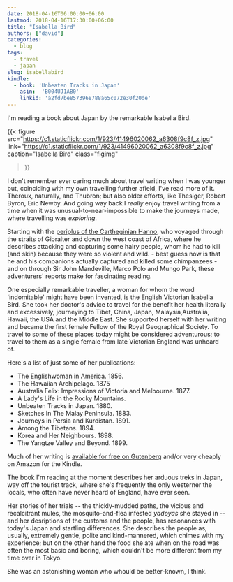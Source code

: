 ```yaml
---
date: 2018-04-16T06:00:00+06:00
lastmod: 2018-04-16T17:30:00+06:00
title: "Isabella Bird"
authors: ["david"]
categories:
  - blog
tags:
  - travel
  - japan
slug: isabellabird
kindle: 
  - book: 'Unbeaten Tracks in Japan'
    asin:  'B004UJ1AB0'
    linkid: 'a2fd7be8573968788a65c072e30f20de'
---
```


I'm reading a book about Japan by the remarkable Isabella Bird.


{{< figure src="https://c1.staticflickr.com/1/923/41496020062_a6308f9c8f_z.jpg"  
link="https://c1.staticflickr.com/1/923/41496020062_a6308f9c8f_z.jpg"  
caption="Isabella Bird"
 class="figimg"
>}}


I don't remember ever caring much about travel writing when I was younger but, coinciding with my own travelling further afield, I've read more of it. Theroux, naturally, and Thubron; but also older efforts, like Thesiger, Robert Byron, Eric Newby. And going way back I *really* enjoy travel writing from a time when it was unusual-to-near-impossible to make the journeys made, where travelling was  *exploring*.

Starting with the [periplus of the Cartheginian Hanno](https://archive.org/stream/cu31924031441847/cu31924031441847_djvu.txt), who voyaged through the straits of Gibralter and down the west coast of Africa, where he describes attacking and capturing some hairy people, whom he had to kill (and skin) because they were so violent and wild. - best guess now is that he and his companions actually captured and killed some chimpanzees - and on through Sir John Mandeville, Marco Polo and Mungo Park,  these adventurers' reports make for fascinating reading.

One especially remarkable traveller, a woman for whom the word 'indomitable' might have been invented, is the English Victorian  Isabella Bird. She took her doctor's advice to travel for the benefit her health literally and excessively, journeying to Tibet, China, Japan, Malaysia,Australia, Hawaii, the USA and the Middle East. She supported herself with her writing and became  the first female Fellow of the Royal Geographical Society. To travel to some of these places today might be considered adventurous; to travel to them as a single female from late Victorian England  was unheard of.

Here's a list of just some of her publications:


 * The Englishwoman in America. 1856.
 * The Hawaiian Archipelago. 1875
 * Australia Felix: Impressions of Victoria and Melbourne.  1877.
 * A Lady's Life in the Rocky Mountains.
 * Unbeaten Tracks in Japan. 1880.
 * Sketches In The Malay Peninsula. 1883.
 * Journeys in Persia and Kurdistan. 1891.
 * Among the Tibetans. 1894.
 * Korea and Her Neighbours. 1898.
 * The Yangtze Valley and Beyond. 1899.

Much of her writing is [available for free  on Gutenberg](http://www.gutenberg.org/ebooks/author/393) and/or very cheaply on Amazon for the Kindle.

The book I'm reading at the moment describes her arduous treks in Japan, way off the tourist track, where she's frequently the only westerner the locals, who often have never heard of England, have ever seen.

Her stories of her trials -- the thickly-mudded paths, the vicious and recalcitrant mules, the mosquito-and-flea infested *yadoyas* she stayed in -- and her desriptions of the customs and the people, has resonances with today's Japan and startling differences. She describes the people as, usually, extremely gentle, polite and kind-mannered, which chimes with my experience; but on the other hand the food she ate when on the road was often the most basic and boring,  which couldn't be more different from my time over in Tokyo.

She was an astonishing woman who whould be better-known, I think.


